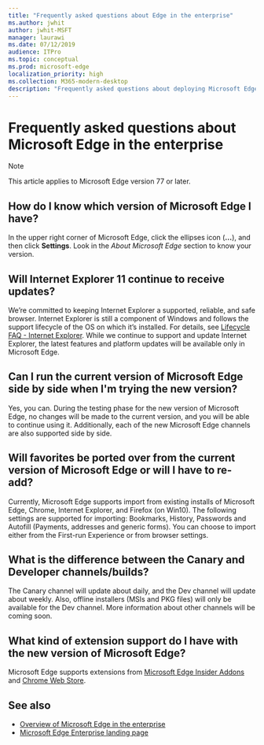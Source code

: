 ```yaml
---
title: "Frequently asked questions about Edge in the enterprise"
ms.author: jwhit
author: jwhit-MSFT
manager: laurawi
ms.date: 07/12/2019
audience: ITPro
ms.topic: conceptual
ms.prod: microsoft-edge
localization_priority: high
ms.collection: M365-modern-desktop
description: "Frequently asked questions about deploying Microsoft Edge in the enterprise"
---
```


# Frequently asked questions about Microsoft Edge in the enterprise

> [!NOTE]
> This article applies to Microsoft Edge version 77 or later.

## How do I know which version of Microsoft Edge I have?
In the upper right corner of Microsoft Edge, click the ellipses icon (**...**), and then click **Settings**. Look in the _About Microsoft Edge_ section to know your version.

## Will Internet Explorer 11 continue to receive updates?
We’re committed to keeping Internet Explorer a supported, reliable, and safe browser. Internet Explorer is still a component of Windows and follows the support lifecycle of the OS on which it’s installed. For details, see [Lifecycle FAQ - Internet Explorer](https://support.microsoft.com/help/17454/). While we continue to support and update Internet Explorer, the latest features and platform updates will be available only in Microsoft Edge.

## Can I run the current version of Microsoft Edge side by side when I'm trying the new version?
Yes, you can. During the testing phase for the new version of Microsoft Edge, no changes will be made to the current version, and you will be able to continue using it. Additionally, each of the new Microsoft Edge channels are also supported side by side.

## Will favorites be ported over from the current version of Microsoft Edge or will I have to re-add?
Currently, Microsoft Edge supports import from existing installs of Microsoft Edge, Chrome, Internet Explorer, and Firefox (on Win10). The following settings are supported for importing: Bookmarks, History, Passwords and Autofill (Payments, addresses and generic forms). You can choose to import either from the First-run Experience or from browser settings.  

## What is the difference between the Canary and Developer channels/builds?
The Canary channel will update about daily, and the Dev channel will update about weekly. Also, offline installers (MSIs and PKG files) will only be available for the Dev channel. More information about other channels will be coming soon.

## What kind of extension support do I have with the new version of Microsoft Edge?
Microsoft Edge supports extensions from [Microsoft Edge Insider Addons](https://go.microsoft.com/fwlink/?linkid=2081222) and [Chrome Web Store](https://go.microsoft.com/fwlink/?linkid=2072338).

## See also

- [Overview of Microsoft Edge in the enterprise](overview-edge-in-the-enterprise.md)
- [Microsoft Edge Enterprise landing page](https://aka.ms/EdgeEnterprise)
